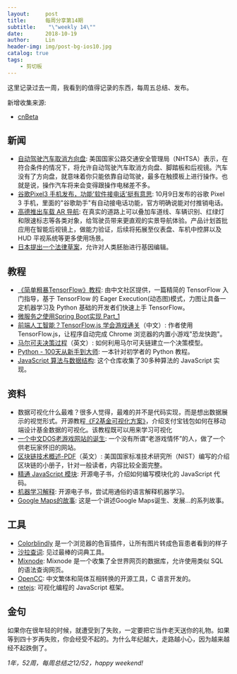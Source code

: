 ```yaml
---
layout:     post
title:      每周分享第14期
subtitle:    "\"weekly 14\""
date:       2018-10-19
author:     Lin
header-img: img/post-bg-ios10.jpg
catalog: true
tags:
    - 剪切板
---
```


这里记录过去一周，我看到的值得记录的东西，每周五总结、发布。

新增收集来源:

* [cnBeta](www.cnbeta.com)

## 新闻

* [自动驾驶汽车取消方向盘](https://spectrum.ieee.org/cars-that-think/transportation/self-driving/new-rules-of-the-road-allow-steeringwheelfree-cars): 美国国家公路交通安全管理局（NHTSA）表示，在符合条件的情况下，将允许自动驾驶汽车取消方向盘、脚踏板和后视镜。汽车没有了方向盘，就意味着你只能依靠自动驾驶，最多在触摸板上进行操作。也就是说，操作汽车将来会变得跟操作电梯差不多。
* [谷歌Pixel3 手机发布，功能'软件接电话'挺有意思](https://mashable.com/article/google-call-screen/): 10月9日发布的谷歌 Pixel 3 手机，里面的"谷歌助手"有自动接电话功能，官方明确说能对付推销电话。
* [高德推出车载 AR 导航](https://www.cnbeta.com/articles/tech/778259.htm): 在真实的道路上可以叠加车道线、车辆识别、红绿灯和限速标志等各类对象，给驾驶员带来更直观的实景导航体验。产品计划首批应用在智能后视镜上，做能力验证，后续将拓展至仪表盘、车机中控屏以及 HUD 平视系统等更多使用场景。
* [日本提出一个法律草案](https://www.nature.com/articles/d41586-018-06847-7)，允许对人类胚胎进行基因编辑。

## 教程

* [《简单粗暴TensorFlow》教程](https://www.tensorflowers.cn/t/6230): 由中文社区提供，一篇精简的 TensorFlow 入门指导，基于 TensorFlow 的 Eager Execution(动态图)模式，力图让具备一定机器学习及 Python 基础的开发者们快速上手 TensorFlow。
* [微服务之使用Spring Boot实现 Part_1](https://medium.com/@vipin.pratap18/bootstrap-microservices-using-spring-boot-b6ba3161bdfe)
* [前端人工智能？TensorFlow.js 学会游戏通关](https://zhuanlan.zhihu.com/p/35451395)（中文）: 作者使用 TensorFlow.js，让程序自动完成 Chrome 浏览器的内置小游戏"恐龙快跑"。
* [马尔可夫决策过程](https://xaviergeerinck.com/markov-property-chain-reward-decision)（英文）: 如何利用马尔可夫链建立一个决策模型。
* [Python - 100天从新手到大师](https://github.com/jackfrued/Python-100-Days): 一本针对初学者的 Python 教程。
* [JavaScript 算法与数据结构](https://github.com/trekhleb/javascript-algorithms/blob/master/README.zh-CN.md): 这个仓库收集了30多种算法的 JavaScript 实现。

## 资料

* 数据可视化什么最难？很多人觉得，最难的并不是代码实现，而是想出数据展示的视觉形式。开源教程[《F2基金可视化方案》](https://www.yuque.com/mo-college/f2-fund-course)，介绍支付宝钱包如何在移动端设计基金数据的可视化。该教程既可以用来学习可视化
* [一个中文DOS老游戏网站的诞生](http://www.chuapp.com/?c=Article&a=index&id=285785): 一个没有所谓“老游戏情怀”的人，做了一个供老玩家怀旧的网站。
* [区块链技术概述-PDF](https://nvlpubs.nist.gov/nistpubs/ir/2018/NIST.IR.8202.pdf)（英文）: 美国国家标准技术研究所（NIST）编写的介绍区块链的小册子，针对一般读者，内容比较全面完整。
* [精通 JavaScript 模块](https://github.com/mjavascript/mastering-modular-javascript): 开源电子书，介绍如何编写模块化的 JavaScript 代码。
* [机器学习解释](https://github.com/christophM/interpretable-ml-book): 开源电子书，尝试用通俗的语言解释机器学习。
* [Google Maps的故事](https://mp.weixin.qq.com/s/_mHKKcjeczRfjvKGwcoNsQ): 这是一个讲述Google Maps诞生、发展...的系列故事。

## 工具

* [Colorblindly](https://github.com/oftheheadland/Colorblindly) 是一个浏览器的色盲插件，让所有图片转成色盲患者看到的样子
* [沙拉查词](https://github.com/crimx/ext-saladict): 见过最棒的词典工具。
* [Mixnode](https://www.mixnode.com/blog/posts/turn-the-web-into-a-database-an-alternative-to-web-crawling-scraping): Mixnode 是一个收集了全世界网页的数据库，允许使用类似 SQL 的语法查询网页。
* [OpenCC](https://github.com/BYVoid/OpenCC): 中文繁体和简体互相转换的开源工具，C 语言开发的。
* [retejs](https://github.com/retejs/rete): 可视化编程的 JavaScript 框架。

## 金句

如果你在很年轻的时候，就遭受到了失败，一定要把它当作老天送你的礼物。如果等到四十岁再失败，你会经受不起的。为什么年纪越大，走路越小心，因为越来越经不起跌倒了。


*1年，52周，每周总结之12/52，happy weekend!*

